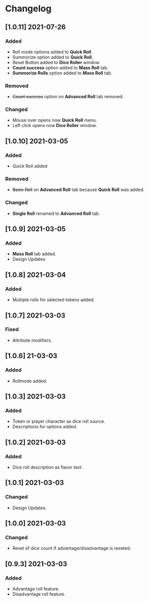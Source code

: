 # Changelog
## [1.0.11] 2021-07-26
### Added
- Roll mode options added to **Quick Roll**.
- Summorize option added to **Quick Roll**.
- Reset Button added to **Dice Roller** window.
- **Count success** option added to **Mass Roll** tab.
- **Summorize Rolls** option added to **Mass Roll** tab.
### Removed
- ~~Count success~~ option on **Advanced Roll** tab removed.
### Changed
- Mouse over opens now **Quick Roll** menu.
- Left click opens now **Dice Roller** window.

## [1.0.10] 2021-03-05
### Added
- Quick Roll added
### Removed
- ~~Basic Roll~~ on **Advanced Roll** tab because **Quick Roll** was added.
### Changed
- **Single Roll** renamed to **Advanced Roll** tab.

## [1.0.9] 2021-03-05
### Added
- **Mass Roll** tab added.
- Design Updates

## [1.0.8] 2021-03-04
### Added
- Multiple rolls for selected tokens added.

## [1.0.7] 2021-03-03
### Fixed
- Attribute modifiers.

## [1.0.6] 21-03-03
### Added
- Rollmode added.

## [1.0.3] 2021-03-03
### Added
- Token or player character as dice roll source.
- Descriptions for options added.

## [1.0.2] 2021-03-03
### Added
- Dice roll description as flavor text.

## [1.0.1] 2021-03-03
### Changed
- Design Updates.

## [1.0.0] 2021-03-03
### Changed
- Reset of dice count if advantage/disadvantage is reseted.

## [0.9.3] 2021-03-03
### Added
- Advantage roll feature.
- Disadvantage roll feature.
